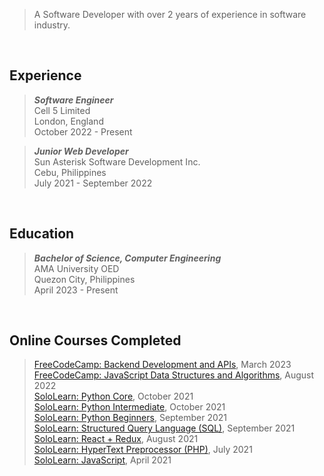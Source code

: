 > A Software Developer with over 2 years of experience in software industry.

<br />

## Experience
> _**Software Engineer**_ <br />
> Cell 5 Limited <br />
> London, England <br />
> October 2022 - Present

> _**Junior Web Developer**_ <br />
> Sun Asterisk Software Development Inc. <br />
> Cebu, Philippines <br />
> July 2021 - September 2022

<br />

## Education
> _**Bachelor of Science, Computer Engineering**_ <br />
> AMA University OED <br />
> Quezon City, Philippines <br />
> April 2023 - Present

<br />

## Online Courses Completed
> [FreeCodeCamp: Backend Development and APIs](https://www.freecodecamp.org/certification/kentlouisetonino/back-end-development-and-apis), March 2023 <br />
> [FreeCodeCamp: JavaScript Data Structures and Algorithms](https://www.freecodecamp.org/certification/kentlouisetonino/javascript-algorithms-and-data-structures), August 2022 <br />
> [SoloLearn: Python Core](https://www.sololearn.com/certificates/CT-UOJ7MU3L), October 2021 <br />
> [SoloLearn: Python Intermediate](https://www.sololearn.com/certificates/CT-LINAPDZ2), October 2021 <br />
> [SoloLearn: Python Beginners](https://www.sololearn.com/certificates/CT-THPHVBQX), September 2021 <br />
> [SoloLearn: Structured Query Language (SQL)](https://www.sololearn.com/certificates/CT-OYPTHJVE), September 2021 <br />
> [SoloLearn: React + Redux](https://www.sololearn.com/certificates/CT-BDZB6GLV), August 2021 <br />
> [SoloLearn: HyperText Preprocessor (PHP)](https://www.sololearn.com/certificates/CT-K6KUNZPR), July 2021 <br />
> [SoloLearn: JavaScript](https://www.sololearn.com/certificates/CT-TGX5B996), April 2021
